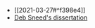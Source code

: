 - [[2021-03-27#^f398e4]]
- [Deb Sneed's dissertation](https://escholarship.org/uc/item/9jg5z235#author)